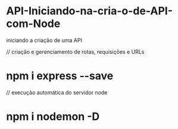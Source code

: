 # API-Iniciando-na-cria-o-de-API-com-Node
iniciando a criação de uma API

// criação e gerenciamento de rotas, requisições e URLs 
# npm i express --save

// execução automática do servidor node
# npm i nodemon -D
